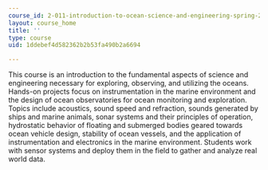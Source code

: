 ```yaml
---
course_id: 2-011-introduction-to-ocean-science-and-engineering-spring-2006
layout: course_home
title: ''
type: course
uid: 1ddebef4d582362b2b53fa490b2a6694

---
```

This course is an introduction to the fundamental aspects of science and engineering necessary for exploring, observing, and utilizing the oceans. Hands-on projects focus on instrumentation in the marine environment and the design of ocean observatories for ocean monitoring and exploration. Topics include acoustics, sound speed and refraction, sounds generated by ships and marine animals, sonar systems and their principles of operation, hydrostatic behavior of floating and submerged bodies geared towards ocean vehicle design, stability of ocean vessels, and the application of instrumentation and electronics in the marine environment. Students work with sensor systems and deploy them in the field to gather and analyze real world data.
